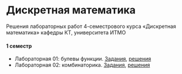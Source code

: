 # Дискретная математика

Решения лабораторных работ 4-семестрового курса «Дискретная математика» кафедры КТ, университета ИТМО

#### 1 семестр

*   Лабораторная 01: булевы функции. [Задания](./lab01/tasks.pdf), [решения](./lab01)
*   Лабораторная 02: комбинаторика. [Задания](./lab02/tasks.pdf), [решения](./lab02)
